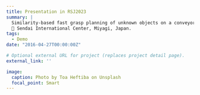 ```yaml
---
title: Presentation in RSJ2023
summary: |
  Similarity-based fast grasp planning of unknown objects on a conveyor belt. \
  📍 Sendai International Center, Miyagi, Japan.
tags:
  - Demo
date: "2016-04-27T00:00:00Z"

# Optional external URL for project (replaces project detail page).
external_link: ''

image:
  caption: Photo by Toa Heftiba on Unsplash
  focal_point: Smart
---
```

